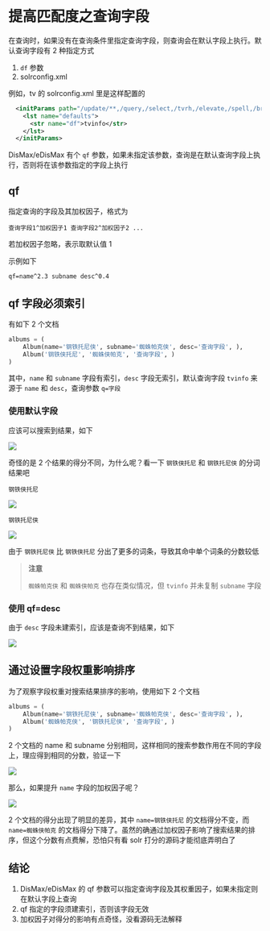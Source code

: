 # 提高匹配度之查询字段

在查询时，如果没有在查询条件里指定查询字段，则查询会在默认字段上执行。默认查询字段有 2 种指定方式

1. `df` 参数
2. solrconfig.xml

例如，tv 的 solrconfig.xml 里是这样配置的

```xml
  <initParams path="/update/**,/query,/select,/tvrh,/elevate,/spell,/browse">
    <lst name="defaults">
      <str name="df">tvinfo</str>
    </lst>
  </initParams>
```

DisMax/eDisMax 有个 `qf` 参数，如果未指定该参数，查询是在默认查询字段上执行，否则将在该参数指定的字段上执行

## qf

指定查询的字段及其加权因子，格式为

```
查询字段1^加权因子1 查询字段2^加权因子2 ...
```

若加权因子忽略，表示取默认值 1

示例如下

```
qf=name^2.3 subname desc^0.4
```

## qf 字段必须索引

有如下 2 个文档

```python
albums = (
    Album(name='钢铁托尼侠', subname='蜘蛛帕克侠', desc='查询字段', ),
    Album('钢铁侠托尼', '蜘蛛侠帕克', '查询字段', )
)
```

其中，`name` 和 `subname` 字段有索引，`desc` 字段无索引，默认查询字段 `tvinfo` 来源于 `name` 和 `desc`，查询参数 `q=字段`

### 使用默认字段

应该可以搜索到结果，如下

![](qf1.PNG)

奇怪的是 2 个结果的得分不同，为什么呢？看一下 `钢铁侠托尼` 和 `钢铁托尼侠` 的分词结果吧

```
钢铁侠托尼
```

![](qf3.PNG)

```
钢铁托尼侠
```

![](qf4.PNG)

由于 `钢铁托尼侠` 比 `钢铁侠托尼` 分出了更多的词条，导致其命中单个词条的分数较低

> **注意**
> 
> `蜘蛛帕克侠` 和 `蜘蛛侠帕克` 也存在类似情况，但 `tvinfo` 并未复制 `subname` 字段

### 使用 qf=desc

由于 `desc` 字段未建索引，应该是查询不到结果，如下

![](qf2.PNG)

## 通过设置字段权重影响排序

为了观察字段权重对搜索结果排序的影响，使用如下 2 个文档

```python
albums = (
    Album(name='钢铁托尼侠', subname='蜘蛛帕克侠', desc='查询字段', ),
    Album('蜘蛛帕克侠', '钢铁托尼侠', '查询字段', )
)
```

2 个文档的 name 和 subname 分别相同，这样相同的搜索参数作用在不同的字段上，理应得到相同的分数，验证一下

![](qf5.PNG)

那么，如果提升 `name` 字段的加权因子呢？

![](qf6.PNG)

2 个文档的得分出现了明显的差异，其中 `name=钢铁侠托尼` 的文档得分不变，而 `name=蜘蛛侠帕克` 的文档得分下降了。虽然的确通过加权因子影响了搜索结果的排序，但这个分数有点费解，恐怕只有看 solr 打分的源码才能彻底弄明白了

## 结论

1. DisMax/eDisMax 的 qf 参数可以指定查询字段及其权重因子，如果未指定则在默认字段上查询
2. qf 指定的字段须建索引，否则该字段无效
3. 加权因子对得分的影响有点奇怪，没看源码无法解释